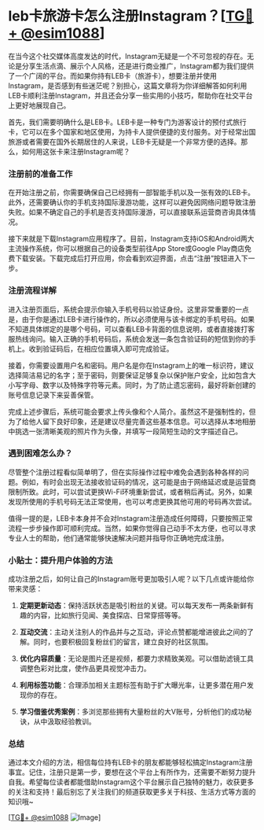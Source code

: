 # leb卡旅游卡怎么注册Instagram？[[TG💪+ @esim1088](https://t.me/s/esim1088)]

在当今这个社交媒体高度发达的时代，Instagram无疑是一个不可忽视的存在。无论是分享生活点滴、展示个人风格，还是进行商业推广，Instagram都为我们提供了一个广阔的平台。而如果你持有LEB卡（旅游卡），想要注册并使用Instagram，是否感到有些迷茫呢？别担心，这篇文章将为你详细解答如何利用LEB卡顺利注册Instagram，并且还会分享一些实用的小技巧，帮助你在社交平台上更好地展现自己。

首先，我们需要明确什么是LEB卡。LEB卡是一种专门为游客设计的预付式旅行卡，它可以在多个国家和地区使用，为持卡人提供便捷的支付服务。对于经常出国旅游或者需要在国外长期居住的人来说，LEB卡无疑是一个非常方便的选择。那么，如何用这张卡来注册Instagram呢？

### 注册前的准备工作

在开始注册之前，你需要确保自己已经拥有一部智能手机以及一张有效的LEB卡。此外，还需要确认你的手机支持国际漫游功能，这样可以避免因网络问题导致注册失败。如果不确定自己的手机是否支持国际漫游，可以直接联系运营商咨询具体情况。

接下来就是下载Instagram应用程序了。目前，Instagram支持iOS和Android两大主流操作系统，你可以根据自己的设备类型前往App Store或Google Play商店免费下载安装。下载完成后打开应用，你会看到欢迎界面，点击“注册”按钮进入下一步。

### 注册流程详解

进入注册页面后，系统会提示你输入手机号码以验证身份。这里非常重要的一点是，由于你是通过LEB卡进行操作的，所以必须使用与该卡绑定的手机号码。如果不知道具体绑定的是哪个号码，可以查看LEB卡背面的信息说明，或者直接拨打客服热线询问。输入正确的手机号码后，系统会发送一条包含验证码的短信到你的手机上。收到验证码后，在相应位置填入即可完成验证。

接着，你需要设置用户名和密码。用户名是你在Instagram上的唯一标识符，建议选择简洁易记的名字；至于密码，则要保证足够复杂以保护账户安全，比如包含大小写字母、数字以及特殊字符等元素。同时，为了防止遗忘密码，最好将新创建的账号信息记录下来妥善保管。

完成上述步骤后，系统可能会要求上传头像和个人简介。虽然这不是强制性的，但为了给他人留下良好印象，还是建议尽量完善这些基本信息。可以选择从本地相册中挑选一张清晰美观的照片作为头像，并填写一段简短生动的文字描述自己。

### 遇到困难怎么办？

尽管整个注册过程看似简单明了，但在实际操作过程中难免会遇到各种各样的问题。例如，有时会出现无法接收验证码的情况，这可能是由于网络延迟或是运营商限制所致。此时，可以尝试更换Wi-Fi环境重新尝试，或者稍后再试。另外，如果发现所使用的手机号码无法正常使用，也可以考虑更换其他可用的号码再次尝试。

值得一提的是，LEB卡本身并不会对Instagram注册造成任何障碍，只要按照正常流程一步步操作即可顺利完成。当然，如果你觉得自己动手不太方便，也可以寻求专业人士的帮助，他们通常能够快速解决问题并指导你正确地完成注册。

### 小贴士：提升用户体验的方法

成功注册之后，如何让自己的Instagram账号更加吸引人呢？以下几点或许能给你带来灵感：

1. **定期更新动态**：保持活跃状态是吸引粉丝的关键。可以每天发布一两条新鲜有趣的内容，比如旅行见闻、美食探店、日常穿搭等等。
   
2. **互动交流**：主动关注别人的作品并与之互动，评论点赞都能增进彼此之间的了解。同时，也要积极回复粉丝们的留言，建立良好的社区氛围。
   
3. **优化内容质量**：无论是图片还是视频，都要力求精致美观。可以借助滤镜工具调整色彩对比度，使作品更具视觉冲击力。
   
4. **利用标签功能**：合理添加相关主题标签有助于扩大曝光率，让更多潜在用户发现你的存在。
   
5. **学习借鉴优秀案例**：多浏览那些拥有大量粉丝的大V账号，分析他们的成功秘诀，从中汲取经验教训。

### 总结

通过本文介绍的方法，相信每位持有LEB卡的朋友都能够轻松搞定Instagram注册事宜。记住，注册只是第一步，要想在这个平台上有所作为，还需要不断努力提升自我。希望每位读者都能借助Instagram这个平台展示自己独特的魅力，收获更多的关注和支持！最后别忘了关注我们的频道获取更多关于科技、生活方式等方面的知识哦~

[[TG💪+ @esim1088](https://t.me/s/esim1088) ![Image](https://i.postimg.cc/4NQfJmqS/Snipaste-2025-05-13-00-14-12.png)]